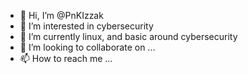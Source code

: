 - 👋 Hi, I’m @PnKIzzak
- 👀 I’m interested in cybersecurity
- 🌱 I’m currently linux, and basic around cybersecurity
- 💞️ I’m looking to collaborate on ...
- 📫 How to reach me ...

<!---
PnKIzzak/PnKIzzak is a ✨ special ✨ repository because its `README.md` (this file) appears on your GitHub profile.
You can click the Preview link to take a look at your changes.
--->
